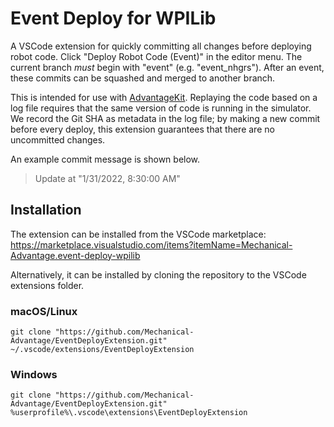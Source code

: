 # Event Deploy for WPILib

A VSCode extension for quickly committing all changes before deploying robot code. Click "Deploy Robot Code (Event)" in the editor menu. The current branch _must_ begin with "event" (e.g. "event_nhgrs"). After an event, these commits can be squashed and merged to another branch.

This is intended for use with [AdvantageKit](https://github.com/Mechanical-Advantage/AdvantageKit). Replaying the code based on a log file requires that the same version of code is running in the simulator. We record the Git SHA as metadata in the log file; by making a new commit before every deploy, this extension guarantees that there are no uncommitted changes.

An example commit message is shown below.

> Update at "1/31/2022, 8:30:00 AM"

## Installation

The extension can be installed from the VSCode marketplace: https://marketplace.visualstudio.com/items?itemName=Mechanical-Advantage.event-deploy-wpilib

Alternatively, it can be installed by cloning the repository to the VSCode extensions folder.

### macOS/Linux

```
git clone "https://github.com/Mechanical-Advantage/EventDeployExtension.git" ~/.vscode/extensions/EventDeployExtension
```

### Windows

```
git clone "https://github.com/Mechanical-Advantage/EventDeployExtension.git" %userprofile%\.vscode\extensions\EventDeployExtension
```
